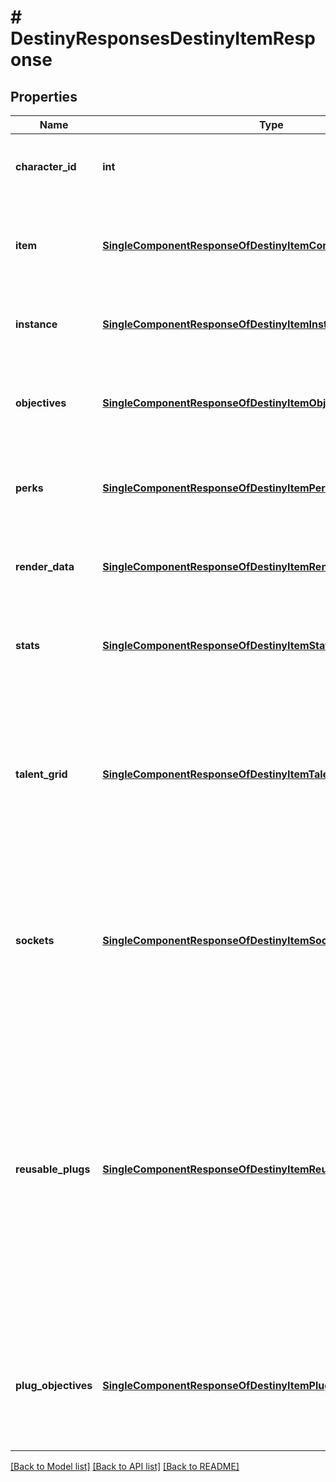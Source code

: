 # # DestinyResponsesDestinyItemResponse

## Properties

Name | Type | Description | Notes
------------ | ------------- | ------------- | -------------
**character_id** | **int** | If the item is on a character, this will return the ID of the character that is holding the item. | [optional]
**item** | [**SingleComponentResponseOfDestinyItemComponent**](SingleComponentResponseOfDestinyItemComponent.md) | Common data for the item relevant to its non-instanced properties.  COMPONENT TYPE: ItemCommonData | [optional]
**instance** | [**SingleComponentResponseOfDestinyItemInstanceComponent**](SingleComponentResponseOfDestinyItemInstanceComponent.md) | Basic instance data for the item.  COMPONENT TYPE: ItemInstances | [optional]
**objectives** | [**SingleComponentResponseOfDestinyItemObjectivesComponent**](SingleComponentResponseOfDestinyItemObjectivesComponent.md) | Information specifically about the item&#39;s objectives.  COMPONENT TYPE: ItemObjectives | [optional]
**perks** | [**SingleComponentResponseOfDestinyItemPerksComponent**](SingleComponentResponseOfDestinyItemPerksComponent.md) | Information specifically about the perks currently active on the item.  COMPONENT TYPE: ItemPerks | [optional]
**render_data** | [**SingleComponentResponseOfDestinyItemRenderComponent**](SingleComponentResponseOfDestinyItemRenderComponent.md) | Information about how to render the item in 3D.  COMPONENT TYPE: ItemRenderData | [optional]
**stats** | [**SingleComponentResponseOfDestinyItemStatsComponent**](SingleComponentResponseOfDestinyItemStatsComponent.md) | Information about the computed stats of the item: power, defense, etc...  COMPONENT TYPE: ItemStats | [optional]
**talent_grid** | [**SingleComponentResponseOfDestinyItemTalentGridComponent**](SingleComponentResponseOfDestinyItemTalentGridComponent.md) | Information about the talent grid attached to the item. Talent nodes can provide a variety of benefits and abilities, and in Destiny 2 are used almost exclusively for the character&#39;s \&quot;Builds\&quot;.  COMPONENT TYPE: ItemTalentGrids | [optional]
**sockets** | [**SingleComponentResponseOfDestinyItemSocketsComponent**](SingleComponentResponseOfDestinyItemSocketsComponent.md) | Information about the sockets of the item: which are currently active, what potential sockets you could have and the stats/abilities/perks you can gain from them.  COMPONENT TYPE: ItemSockets | [optional]
**reusable_plugs** | [**SingleComponentResponseOfDestinyItemReusablePlugsComponent**](SingleComponentResponseOfDestinyItemReusablePlugsComponent.md) | Information about the Reusable Plugs for sockets on an item. These are plugs that you can insert into the given socket regardless of if you actually own an instance of that plug: they are logic-driven plugs rather than inventory-driven.   These may need to be combined with Plug Set component data to get a full picture of available plugs on a given socket.   COMPONENT TYPE: ItemReusablePlugs | [optional]
**plug_objectives** | [**SingleComponentResponseOfDestinyItemPlugObjectivesComponent**](SingleComponentResponseOfDestinyItemPlugObjectivesComponent.md) | Information about objectives on Plugs for a given item. See the component&#39;s documentation for more info.  COMPONENT TYPE: ItemPlugObjectives | [optional]

[[Back to Model list]](../../README.md#models) [[Back to API list]](../../README.md#endpoints) [[Back to README]](../../README.md)
